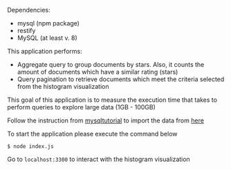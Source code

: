 Dependencies:
 * mysql (npm package)
 * restify
 * MySQL (at least v. 8)

 This application performs:

 - Aggregate query to group documents by stars. Also, it counts the amount of documents which have a similar rating (stars)
 - Query pagination to retrieve documents which meet the criteria selected from the histogram visualization

 This goal of this application is to measure the execution time that takes to perform queries to explore large data (1GB - 100GB)

Follow the instruction from [mysqltutorial](http://www.mysqltutorial.org/import-csv-file-mysql-table/) to import the data from [here](https://github.com/lincex7845/bestPract-DA/raw/master/PoC/multivariable/poc_vega_pagination/business.zip)

To start the application please execute the command below

`$ node index.js` 

Go to `localhost:3300` to interact with the histogram visualization